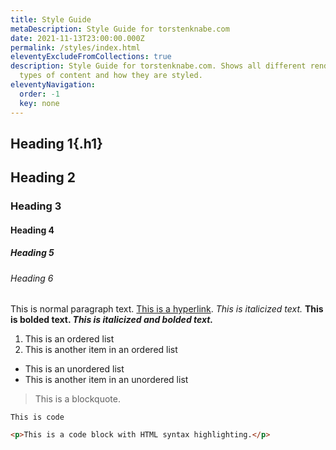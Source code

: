 ```yaml
---
title: Style Guide
metaDescription: Style Guide for torstenknabe.com
date: 2021-11-13T23:00:00.000Z
permalink: /styles/index.html
eleventyExcludeFromCollections: true
description: Style Guide for torstenknabe.com. Shows all different renderings of
  types of content and how they are styled.
eleventyNavigation:
  order: -1
  key: none
---
```

## Heading 1{.h1}

## Heading 2

### Heading 3

#### Heading 4

##### Heading 5

###### Heading 6

This is normal paragraph text. [This is a hyperlink](/styles). *This is italicized text.* **This is bolded text. *This is italicized and bolded text.***

1. This is an ordered list
2. This is another item in an ordered list

* This is an unordered list
* This is another item in an unordered list

> This is a blockquote.

`This is code`

```html
<p>This is a code block with HTML syntax highlighting.</p>
```